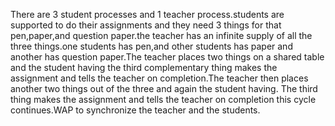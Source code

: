 There are 3 student processes and 1 teacher process.students are supported to do their assignments and they need 3 things for that pen,paper,and question paper.the teacher has an infinite supply of all the three things.one students has pen,and other students has paper and another has question paper.The teacher places two things on a shared table and the student having the third complementary thing makes the assignment and tells the teacher on completion.The teacher then places another two things out of the three and again the student having. The third thing makes the assignment and tells the teacher on completion this cycle continues.WAP to synchronize the teacher and the students.
